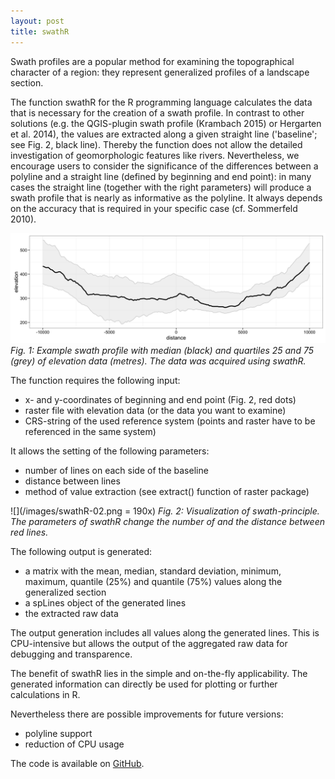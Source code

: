 ```yaml
---
layout: post
title: swathR
---
```


Swath profiles are a popular method for examining the topographical character of a region: 
they represent generalized profiles of a landscape section.

The function swathR for the R programming language calculates the data that is necessary for the creation of a swath profile. 
In contrast to other solutions (e.g. the QGIS-plugin swath profile (Krambach 2015) or Hergarten et al. 2014), the values are
extracted along a given straight line ('baseline'; see Fig. 2, black line). Thereby the function does not allow the detailed 
investigation of geomorphologic features like rivers. Nevertheless, we encourage users to consider the significance of the 
differences between a polyline and a straight line (defined by beginning and end point): in many cases the straight line 
(together with the right parameters) will produce a swath profile that is nearly as informative as the polyline. It always 
depends on the accuracy that is required in your specific case (cf. Sommerfeld 2010).

![](/images/swathR-01.png)
*Fig. 1: Example swath profile with median (black) and quartiles 25 and 75 (grey) of elevation data (metres). The data was acquired using swathR.*

The function requires the following input:

+ x- and y-coordinates of beginning and end point (Fig. 2, red dots)
+ raster file with elevation data (or the data you want to examine)
+ CRS-string of the used reference system (points and raster have to be referenced in the same system)

It allows the setting of the following parameters:

+ number of lines on each side of the baseline
+ distance between lines
+ method of value extraction (see extract() function of raster package)

![](/images/swathR-02.png = 190x)
*Fig. 2: Visualization of swath-principle. The parameters of swathR change the number of and the distance between red lines.*


The following output is generated:

+ a matrix with the mean, median, standard deviation, minimum, maximum, quantile (25%) and quantile (75%) values along the generalized section
+ a spLines object of the generated lines
+ the extracted raw data

The output generation includes all values along the generated lines. This is CPU-intensive but allows the output of the aggregated raw data for debugging and transparence.

The benefit of swathR lies in the simple and on-the-fly applicability. The generated information can directly be used for plotting or further calculations in R.

Nevertheless there are possible improvements for future versions:

+ polyline support
+ reduction of CPU usage


The code is available on [GitHub](https://github.com/jjvhab/swathR).
